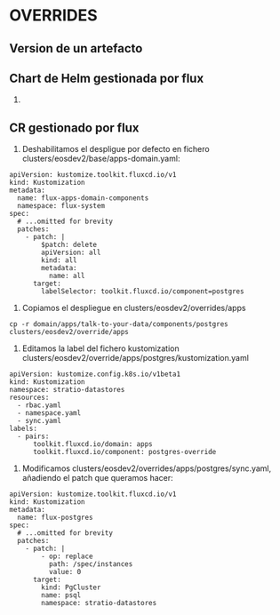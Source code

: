 # OVERRIDES

## Version de un artefacto

## Chart de Helm gestionada por flux

1.

## CR gestionado por flux

1. Deshabilitamos el despligue por defecto en fichero clusters/eosdev2/base/apps-domain.yaml:

```
apiVersion: kustomize.toolkit.fluxcd.io/v1
kind: Kustomization
metadata:
  name: flux-apps-domain-components
  namespace: flux-system
spec:
  # ...omitted for brevity
  patches:
    - patch: |
        $patch: delete
        apiVersion: all
        kind: all
        metadata:
          name: all
      target:
        labelSelector: toolkit.fluxcd.io/component=postgres
```

1. Copiamos el despliegue en clusters/eosdev2/overrides/apps

```
cp -r domain/apps/talk-to-your-data/components/postgres clusters/eosdev2/override/apps
```

1. Editamos la label del fichero kustomization clusters/eosdev2/override/apps/postgres/kustomization.yaml

```
apiVersion: kustomize.config.k8s.io/v1beta1
kind: Kustomization
namespace: stratio-datastores
resources:
  - rbac.yaml
  - namespace.yaml
  - sync.yaml
labels:
  - pairs:
      toolkit.fluxcd.io/domain: apps
      toolkit.fluxcd.io/component: postgres-override
```

1. Modificamos clusters/eosdev2/overrides/apps/postgres/sync.yaml, añadiendo el patch que queramos hacer:

```
apiVersion: kustomize.toolkit.fluxcd.io/v1
kind: Kustomization
metadata:
  name: flux-postgres
spec:
  # ...omitted for brevity
  patches:
    - patch: |
        - op: replace
          path: /spec/instances
          value: 0
      target:
        kind: PgCluster
        name: psql
        namespace: stratio-datastores
```

